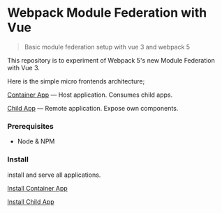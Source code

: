 # Webpack Module Federation with Vue

> Basic module federation setup with vue 3 and webpack 5

This repository is to experiment of Webpack 5's new Module Federation with Vue 3.

Here is the simple micro frontends architecture;

[Container App](./container-app) &mdash; Host application. Consumes child apps.

[Child App](./container-app) &mdash; Remote application. Expose own components.

### Prerequisites
- Node & NPM

### Install
install and serve all applications.

[Install Container App](./container-app/README.md)

[Install Child App](./child-app-first/README.md)
